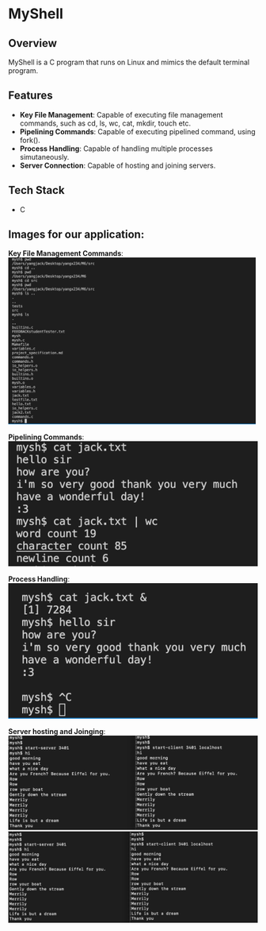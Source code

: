 # MyShell

## Overview

MyShell is a C program that runs on Linux and mimics the default terminal program.

## Features

- **Key File Management**: Capable of executing file management commands, such as cd, ls, wc, cat, mkdir, touch etc.
- **Pipelining Commands**: Capable of executing pipelined command, using fork().
- **Process Handling**: Capable of handling multiple processes simutaneously.
- **Server Connection**: Capable of hosting and joining servers.

## Tech Stack

- C

## Images for our application:

**Key File Management Commands**:
<img src=./img/1.png alt="Custom Size 3" width="500"/>



**Pipelining Commands**:
<img src=./img/2.png alt="Custom Size 3"/>

**Process Handling**:
<img src=./img/3.png alt="Custom Size 3"/>



**Server hosting and Joinging**:
<img src=./img/4.jpeg />
<img src=./img/5.jpeg alt="Custom Size 3"/>

